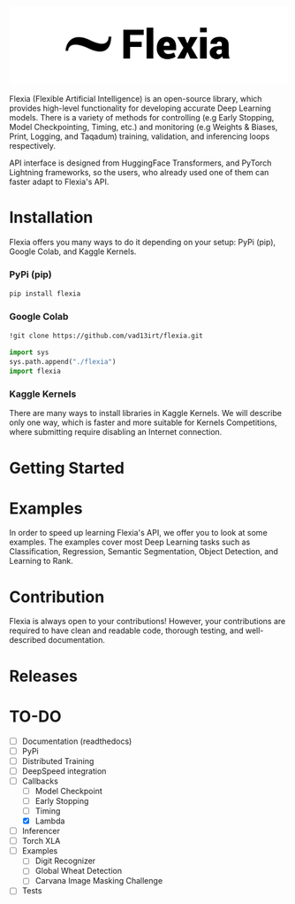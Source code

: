 ![Flexia logo](images/flexia_logo.png)

Flexia (Flexible Artificial Intelligence) is an open-source library, which provides high-level functionality for developing accurate Deep Learning models. There is a variety of methods for controlling (e.g Early Stopping, Model Checkpointing, Timing, etc.) and monitoring (e.g Weights & Biases, Print, Logging, and Taqadum) training, validation, and inferencing loops respectively.

API interface is designed from HuggingFace Transformers, and PyTorch Lightning frameworks, so the users, who already used one of them can faster adapt to Flexia's API.


# Installation

Flexia offers you many ways to do it depending on your setup: PyPi (pip), Google Colab, and Kaggle Kernels.

### PyPi (pip)

```py
pip install flexia 
```

### Google Colab

```
!git clone https://github.com/vad13irt/flexia.git
```

```py
import sys
sys.path.append("./flexia")
import flexia
```

### Kaggle Kernels

There are many ways to install libraries in Kaggle Kernels. We will describe only one way, which is faster and more suitable for  Kernels Competitions, where submitting require disabling an Internet connection.


# Getting Started

# Examples

In order to speed up learning Flexia's API, we offer you to look at some examples. The examples cover most Deep Learning tasks such as Classification, Regression, Semantic Segmentation, Object Detection, and Learning to Rank.

# Contribution

Flexia is always open to your contributions! However, your contributions are required to have clean and readable code, thorough testing, and well-described documentation.

# Releases

# TO-DO

- [ ] Documentation (readthedocs)
- [ ] PyPi
- [ ] Distributed Training
- [ ] DeepSpeed integration
- [ ] Callbacks
    - [ ] Model Checkpoint
    - [ ] Early Stopping
    - [ ] Timing
    - [x] Lambda
- [ ] Inferencer
- [ ] Torch XLA
- [ ] Examples
    - [ ] Digit Recognizer
    - [ ] Global Wheat Detection
    - [ ] Carvana Image Masking Challenge
- [ ] Tests
